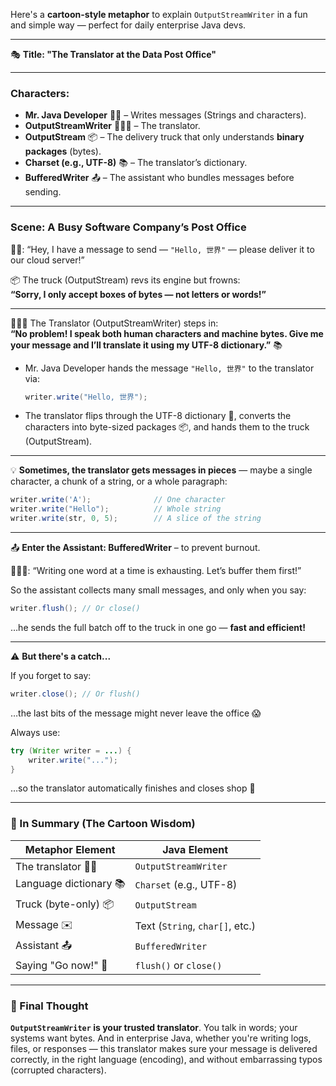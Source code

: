 Here's a **cartoon-style metaphor** to explain `OutputStreamWriter` in a fun and simple way — perfect for daily enterprise Java devs.

---

🎭 **Title: "The Translator at the Data Post Office"**

---

### **Characters**:
- **Mr. Java Developer** 👨‍💻 – Writes messages (Strings and characters).
- **OutputStreamWriter** 🧑‍💼📝 – The translator.
- **OutputStream** 📦 – The delivery truck that only understands **binary packages** (bytes).
- **Charset (e.g., UTF-8)** 📚 – The translator’s dictionary.
- **BufferedWriter** 📤 – The assistant who bundles messages before sending.

---

### **Scene: A Busy Software Company’s Post Office**

👨‍💻: “Hey, I have a message to send — `"Hello, 世界"` — please deliver it to our cloud server!”

📦 The truck (OutputStream) revs its engine but frowns:  
**“Sorry, I only accept boxes of bytes — not letters or words!”**

---

🧑‍💼📝 The Translator (OutputStreamWriter) steps in:  
**“No problem! I speak both human characters and machine bytes. Give me your message and I’ll translate it using my UTF-8 dictionary.”** 📚

- Mr. Java Developer hands the message `"Hello, 世界"` to the translator via:
  ```java
  writer.write("Hello, 世界");
  ```

- The translator flips through the UTF-8 dictionary 📖, converts the characters into byte-sized packages 📦, and hands them to the truck (OutputStream).

---

💡 **Sometimes, the translator gets messages in pieces** — maybe a single character, a chunk of a string, or a whole paragraph:

```java
writer.write('A');              // One character
writer.write("Hello");          // Whole string
writer.write(str, 0, 5);        // A slice of the string
```

---

📤 **Enter the Assistant: BufferedWriter** – to prevent burnout.

🧑‍💼📝: “Writing one word at a time is exhausting. Let’s buffer them first!”

So the assistant collects many small messages, and only when you say:

```java
writer.flush(); // Or close()
```

…he sends the full batch off to the truck in one go — **fast and efficient!**

---

⚠️ **But there's a catch...**

If you forget to say:
```java
writer.close(); // Or flush()
```

…the last bits of the message might never leave the office 😱

Always use:
```java
try (Writer writer = ...) {
    writer.write("...");
}
```

…so the translator automatically finishes and closes shop 🏁

---

### 📌 In Summary (The Cartoon Wisdom)

| Metaphor Element        | Java Element                        |
|-------------------------|-------------------------------------|
| The translator 🧑‍💼       | `OutputStreamWriter`                |
| Language dictionary 📚    | `Charset` (e.g., UTF-8)             |
| Truck (byte-only) 📦     | `OutputStream`                      |
| Message ✉️              | Text (`String`, `char[]`, etc.)     |
| Assistant 📤            | `BufferedWriter`                    |
| Saying "Go now!" 🛫      | `flush()` or `close()`              |

---

### 💬 Final Thought

**`OutputStreamWriter` is your trusted translator**. You talk in words; your systems want bytes. And in enterprise Java, whether you're writing logs, files, or responses — this translator makes sure your message is delivered correctly, in the right language (encoding), and without embarrassing typos (corrupted characters).

